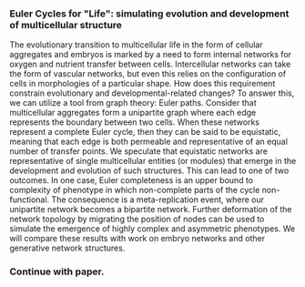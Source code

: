 ### Euler Cycles for "Life": simulating evolution and development of multicellular structure

The evolutionary transition to multicellular life in the form of cellular aggregates and embryos is marked by a need to form internal networks for oxygen and nutrient transfer between cells. Intercellular networks can take the form of vascular networks, but even this relies on the configuration of cells in morphologies of a particular shape. How does this requirement constrain evolutionary and developmental-related changes? To answer this, we can utilize a tool from graph theory: Euler paths. Consider that multicellular aggregates form a unipartite graph where each edge represents the boundary between two cells. When these networks represent a complete Euler cycle, then they can be said to be equistatic, meaning that each edge is both permeable and representative of an equal number of transfer points. We speculate that equistatic networks are representative of single multicellular entities (or modules) that emerge in the development and evolution of such structures. This can lead to one of two outcomes. In one case, Euler completeness is an upper bound to complexity of phenotype in which non-complete parts of the cycle non-functional. The consequence is a meta-replication event, where our unipartite network becomes a bipartite network. Further deformation of the network topology by migrating the position of nodes can be used to simulate the emergence of highly complex and asymmetric phenotypes. We will compare these results with work on embryo networks and other generative network structures.

### Continue with paper.
